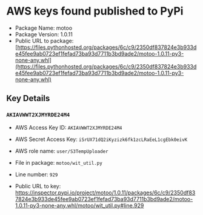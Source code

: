 # AWS keys found published to PyPi

* Package Name: motoo
* Package Version: 1.0.11
* Public URL to package: [https://files.pythonhosted.org/packages/6c/c9/2350df837824e3b933de45fee9ab0723ef1fefad73ba93d7711b3bd9ade2/motoo-1.0.11-py3-none-any.whl](https://files.pythonhosted.org/packages/6c/c9/2350df837824e3b933de45fee9ab0723ef1fefad73ba93d7711b3bd9ade2/motoo-1.0.11-py3-none-any.whl)

## Key Details

### `AKIAVWWT2XJMYRDE24M4`

* AWS Access Key ID: `AKIAVWWT2XJMYRDE24M4`
* AWS Secret Access Key: `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` 
* AWS role name: `user/S3TempUploader`
* File in package: `motoo/wit_util.py`
* Line number: `929`

* Public URL to key: https://inspector.pypi.io/project/motoo/1.0.11/packages/6c/c9/2350df837824e3b933de45fee9ab0723ef1fefad73ba93d7711b3bd9ade2/motoo-1.0.11-py3-none-any.whl/motoo/wit_util.py#line.929


